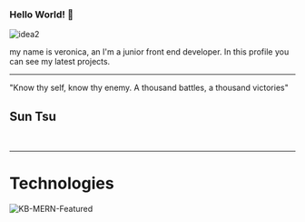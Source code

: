 ### Hello World! 👋


![idea2](https://github.com/VeronicaVassallo/veronicavassallo/assets/128144216/d0a9412a-ee4f-4d9d-a984-db1483a076e0)


my name is veronica, an I'm a junior front end developer. In this profile you can see my latest projects.
<br/>
<hr/>
<p>
 "Know thy self, know thy enemy. A thousand battles, a thousand victories"
</p>
<h2>Sun Tsu</h2>
<br/>
<hr/>
<h1>Technologies</h1>


![KB-MERN-Featured](https://github.com/VeronicaVassallo/veronicavassallo/assets/128144216/af8fa8b3-de7c-40bb-8d6c-ba93387dc052)




